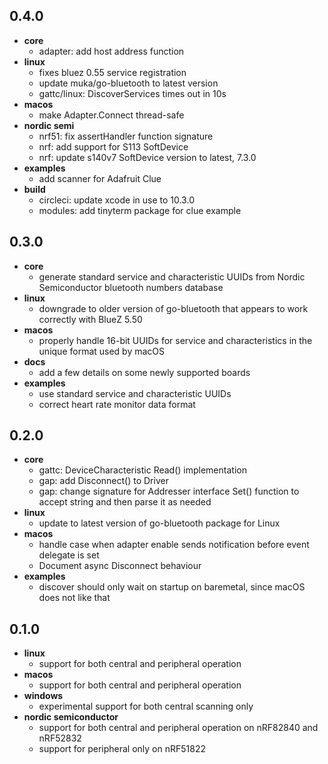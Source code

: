 0.4.0
---
* **core**
  - adapter: add host address function
* **linux**
  - fixes bluez 0.55 service registration
  - update muka/go-bluetooth to latest version
  - gattc/linux: DiscoverServices times out in 10s
* **macos**
  - make Adapter.Connect thread-safe
* **nordic semi**
  - nrf51: fix assertHandler function signature
  - nrf: add support for S113 SoftDevice
  - nrf: update s140v7 SoftDevice version to latest, 7.3.0
* **examples**
  - add scanner for Adafruit Clue
* **build**
  - circleci: update xcode in use to 10.3.0
  - modules: add tinyterm package for clue example

0.3.0
---
* **core**
  - generate standard service and characteristic UUIDs from Nordic Semiconductor bluetooth numbers database
* **linux**
  - downgrade to older version of go-bluetooth that appears to work correctly with BlueZ 5.50
* **macos**
  - properly handle 16-bit UUIDs for service and characteristics in the unique format used by macOS
* **docs**
  - add a few details on some newly supported boards
* **examples**
  - use standard service and characteristic UUIDs
  - correct heart rate monitor data format

0.2.0
---
* **core**
  - gattc: DeviceCharacteristic Read() implementation
  - gap: add Disconnect() to Driver
  - gap: change signature for Addresser interface Set() function to accept string and then parse it as needed
* **linux**
  - update to latest version of go-bluetooth package for Linux
* **macos**
  - handle case when adapter enable sends notification before event delegate is set
  - Document async Disconnect behaviour
* **examples**
  - discover should only wait on startup on baremetal, since macOS does not like that

0.1.0
---
* **linux**
  - support for both central and peripheral operation
* **macos**
  - support for both central and peripheral operation
* **windows**
  - experimental support for both central scanning only
* **nordic semiconductor**
  - support for both central and peripheral operation on nRF82840 and nRF52832
  - support for peripheral only on nRF51822
